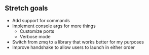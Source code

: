 
## Stretch goals

* Add support for commands
* Implement console args for more things
    * Customize ports
    * Verbose mode
* Switch from zmq to a library that works better for my purposes
* Improve handshake to allow users to launch in either order
